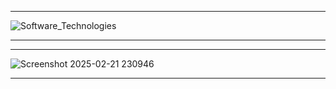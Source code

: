 ****************************************************************************************************************
![Software_Technologies](https://github.com/user-attachments/assets/295770dc-00ca-4689-b1d6-6736d343170e)
*****************************************************************************************************************
*****************************************************************************************************************
![Screenshot 2025-02-21 230946](https://github.com/user-attachments/assets/fcc38b1e-a395-4f32-a99f-387880da65fc)
*****************************************************************************************************************

